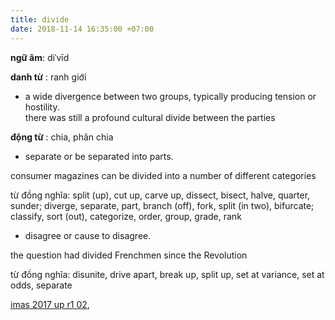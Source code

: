 ```yaml
---
title: divide
date: 2018-11-14 16:35:00 +07:00
---
```


**ngữ âm**: diˈvīd

**danh từ**
: ranh giới

- a wide divergence between two groups, typically producing tension or hostility.
\
there was still a profound cultural divide between the parties

**động từ**
: chia, phân chia

- separate or be separated into parts.

consumer magazines can be divided into a number of different categories

từ đồng nghĩa: split (up), cut up, carve up, dissect, bisect, halve, quarter, sunder; diverge, separate, part, branch (off), fork, split (in two), bifurcate; classify, sort (out), categorize, order, group, grade, rank

- disagree or cause to disagree.

the question had divided Frenchmen since the Revolution

từ đồng nghĩa: disunite, drive apart, break up, split up, set at variance, set at odds, separate

[imas 2017 up r1 02](imas-2017-up-r1-02.html),